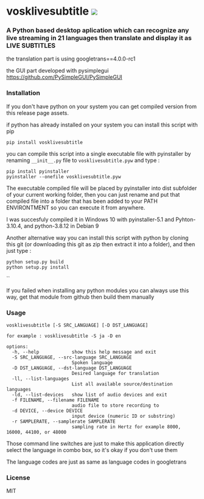 # vosklivesubtitle <a href="https://pypi.org/project/vosklivesubtitle/0.0.1/"><img src="https://img.shields.io/pypi/v/vosklivesubtitle.svg"></img></a>

### A Python based desktop aplication which can recognize any live streaming in 21 languages then translate and display it as LIVE SUBTITLES

the translation part is using googletrans==4.0.0-rc1

the GUI part developed with pysimplegui https://github.com/PySimpleGUI/PySimpleGUI

### Installation

If you don't have python on your system you can get compiled version from this release page assets.

if python has already installed on your system you can install this script with pip

```
pip install vosklivesubtitle
```

you can compile this script into a single executable file with pyinstaller by renaming
```__init__.py``` file to ```vosklivesubtitle.pyw``` and type :

```
pip install pyinstaller
pyinstaller --onefile vosklivesubtitle.pyw
```

The executable compiled file will be placed by pyinstaller into dist subfolder of your current working folder, then you can just
rename and put that compiled file into a folder that has been added to your PATH ENVIRONTMENT so you can execute it from anywhere.

I was succesfuly compiled it in Windows 10 with pyinstaller-5.1 and Pyhton-3.10.4, and python-3.8.12 in Debian 9

Another alternative way you can install this script with python by cloning this git (or downloading this git as zip then extract it into 
a folder), and then just type :

```
python setup.py build
python setup.py install
```
``  

If you failed when installing any python modules you can always use this way, get that module from github then build them manually


### Usage

```
vosklivesubtitle [-S SRC_LANGUAGE] [-D DST_LANGUAGE]

for example : vosklivesubtitle -S ja -D en

options:
  -h, --help            show this help message and exit
  -S SRC_LANGUAGE, --src-language SRC_LANGUAGE
                        Spoken language
  -D DST_LANGUAGE, --dst-language DST_LANGUAGE
                        Desired language for translation
  -ll, --list-languages
                        List all available source/destination languages
  -ld, --list-devices   show list of audio devices and exit
  -f FILENAME, --filename FILENAME
                        audio file to store recording to
  -d DEVICE, --device DEVICE
                        input device (numeric ID or substring)
  -r SAMPLERATE, --samplerate SAMPLERATE
                        sampling rate in Hertz for example 8000, 16000, 44100, or 48000
```

Those command line switches are just to make this application directly select the language in combo box, so it's okay if you don't use them

The language codes are just as same as language codes in googletrans


### License

MIT
